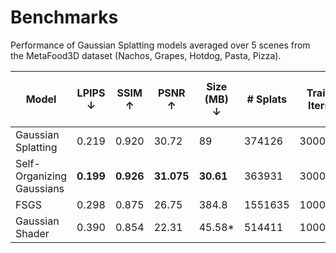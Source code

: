 # Benchmarks

Performance of Gaussian Splatting models averaged over 5 scenes from the MetaFood3D dataset (Nachos, Grapes, Hotdog, Pasta, Pizza).


| Model                     | LPIPS $\downarrow$ | SSIM $\uparrow$ | PSNR $\uparrow$ | Size (MB) $\downarrow$ | \# Splats | Train Iters | Train Time (min) $\downarrow$ |
|---------------------------|--------------------|-----------------|-----------------|------------------------|-----------|-------------|-------------------------------|
| Gaussian Splatting        | 0.219              | 0.920           | 30.72           | 89                     | 374126    | 30000       | **17.4**                 |
| Self-Organizing Gaussians | **0.199**     | **0.926**  | **31.075** | **30.61**         | 363931    | 30000       | 26.2                          |
| FSGS                      | 0.298              | 0.875           | 26.75           | 384.8                  | 1551635   | 10000       | 21.4                          |
| Gaussian Shader           | 0.390              | 0.854           | 22.31           | 45.58*                 | 514411    | 10000*      | 120                           |